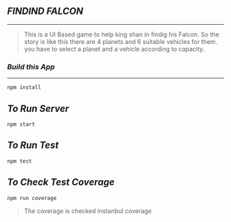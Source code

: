 ## ***FINDIND FALCON***
---
> This is a UI Based game to help king shan in findig his Falcon.
 So the story is like this there are 4 planets and 6 suitable vehicles for them.
 you have to select a planet and a vehicle according to capacity.
 
 
 ### ***Build this App***
 ---
 `npm install`
 
 ***To Run Server***
----
 `npm start`
 
***To Run Test***
----
`npm test`

***To Check Test Coverage***
----
`npm run coverage`

>The coverage is checked instanbul coverage 

